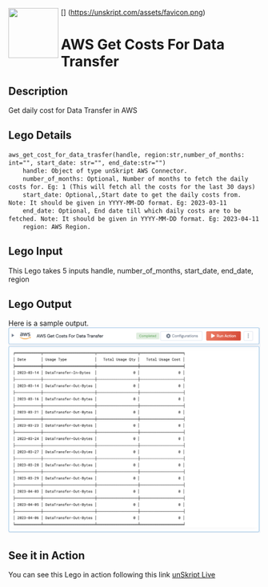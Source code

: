 [<img align="left" src="https://unskript.com/assets/favicon.png" width="100" height="100" style="padding-right: 5px">]
(https://unskript.com/assets/favicon.png)
<h1>AWS Get Costs For Data Transfer</h1>

## Description
Get daily cost for Data Transfer in AWS

## Lego Details
	aws_get_cost_for_data_trasfer(handle, region:str,number_of_months: int="", start_date: str="", end_date:str="")
		handle: Object of type unSkript AWS Connector.
		number_of_months: Optional, Number of months to fetch the daily costs for. Eg: 1 (This will fetch all the costs for the last 30 days)
		start_date: Optional,,Start date to get the daily costs from. Note: It should be given in YYYY-MM-DD format. Eg: 2023-03-11
		end_date: Optional, End date till which daily costs are to be fetched. Note: It should be given in YYYY-MM-DD format. Eg: 2023-04-11
		region: AWS Region.


## Lego Input
This Lego takes 5 inputs handle, number_of_months, start_date, end_date, region

## Lego Output
Here is a sample output.
<img src="./1.png">

## See it in Action

You can see this Lego in action following this link [unSkript Live](https://us.app.unskript.io)